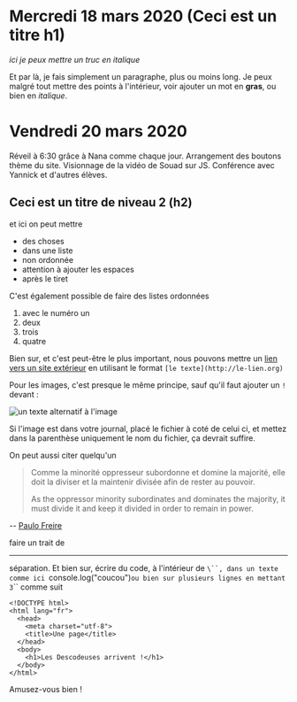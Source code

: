 # Mercredi 18 mars 2020 (Ceci est un titre h1)

_ici je peux mettre un truc en italique_

Et par là, je fais simplement un paragraphe, plus ou moins long. Je peux malgré
tout mettre des points à l'intérieur, voir ajouter un mot en **gras**, ou bien
en _italique_.

# Vendredi 20 mars 2020

Réveil à 6:30 grâce à Nana comme chaque jour.
Arrangement des boutons thème du site.
Visionnage de la vidéo de Souad sur JS.
Conférence avec Yannick et d'autres élèves.

## Ceci est un titre de niveau 2 (h2)

et ici on peut mettre

- des choses
- dans une liste
- non ordonnée
- attention à ajouter les espaces
- après le tiret

C'est également possible de faire des listes ordonnées

1. avec le numéro un
2. deux
3. trois
4. quatre

Bien sur, et c'est peut-être le plus important, nous pouvons mettre un [lien
vers un site
extérieur](https://developer.mozilla.org/fr/docs/Web/HTML/Element/a) en
utilisant le format `[le texte](http://le-lien.org)`

Pour les images, c'est presque le même principe, sauf qu'il faut ajouter un `!`
devant :

![un texte alternatif à
l'image](https://www.descodeuses.org/img/logo-descodeuses.701b1e3c.png)

Si l'image est dans votre journal, placé le fichier à coté de celui ci, et
mettez dans la parenthèse uniquement le nom du fichier, ça devrait suffire.


On peut aussi citer quelqu'un

> Comme la minorité oppresseur subordonne et domine la majorité, elle doit la diviser et la maintenir divisée afin de rester au pouvoir.
>
> As the oppressor minority subordinates and dominates the majority, it must divide it and keep it divided in order to remain in power.
>

-- [Paulo Freire](https://en.wikiquote.org/wiki/Paulo_Freire)


faire un trait de

---

séparation. Et bien sur, écrire du code, à l'intérieur de `\``, dans un texte comme ici `console.log("coucou")` ou bien sur plusieurs lignes en mettant 3 `\`` comme suit

```
<!DOCTYPE html>
<html lang="fr">
  <head>
    <meta charset="utf-8">
    <title>Une page</title>
  </head>
  <body>
    <h1>Les Descodeuses arrivent !</h1>
  </body>
</html>
```

Amusez-vous bien !
